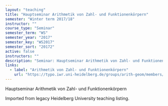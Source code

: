 ```yaml
---
layout: "teaching"
title: "Hauptseminar Arithmetik von Zahl- und Funktionenkörpern"
semester: "Winter term 2017/18"
instructor: ""
course_type: "Seminar"
semester_term: "WS"
semester_year: "2017"
semester_key: "WS2017"
semester_sort: "20172"
active: false
instructors: ""
description: "Seminar: Hauptseminar Arithmetik von Zahl- und Funktionenkörpern"
links:
  - label: "Arithmetik von Zahl- und Funktionenkörpern"
    url: "https://typo.iwr.uni-heidelberg.de/groups/arith-geom/members/david-guiraud/hauptseminar-ws2017/18.html"
---
```


Hauptseminar Arithmetik von Zahl- und Funktionenkörpern

Imported from legacy Heidelberg University teaching listing.